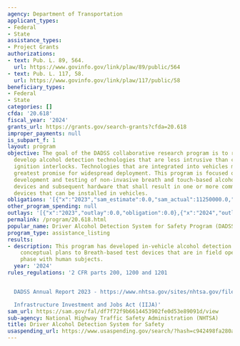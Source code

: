 ```yaml
---
agency: Department of Transportation
applicant_types:
- Federal
- State
assistance_types:
- Project Grants
authorizations:
- text: Pub. L. 89, 564.
  url: https://www.govinfo.gov/link/plaw/89/public/564
- text: Pub. L. 117, 58.
  url: https://www.govinfo.gov/link/plaw/117/public/58
beneficiary_types:
- Federal
- State
categories: []
cfda: '20.618'
fiscal_year: '2024'
grants_url: https://grants.gov/search-grants?cfda=20.618
improper_payments: null
is_subpart_f: 1
layout: program
objective: The goal of the DADSS collaborative research program is to research and
  develop alcohol detection technologies that are less intrusive than currently available
  ignition interlocks. Technologies that are integrated into vehicles may hold the
  greatest promise for widespread deployment. This program is focused on the research,
  development and testing of non-invasive breath and touch-based alcohol detection
  devices and subsequent hardware that shall result in one or more commercially viable
  devices that can be installed in vehicles.
obligations: '[{"x":"2023","sam_estimate":0.0,"sam_actual":11250000.0,"usa_spending_actual":0.0},{"x":"2024","sam_estimate":0.0,"sam_actual":11249999.0,"usa_spending_actual":0.0},{"x":"2025","sam_estimate":0.0,"sam_actual":11250000.0,"usa_spending_actual":0.0}]'
other_program_spending: null
outlays: '[{"x":"2023","outlay":0.0,"obligation":0.0},{"x":"2024","outlay":0.0,"obligation":0.0},{"x":"2025","outlay":0.0,"obligation":0.0}]'
permalink: /program/20.618.html
popular_name: Driver Alcohol Detection System for Safety Program (DADSS)
program_type: assistance_listing
results:
- description: This program has developed in-vehicle alcohol detection devices from
    conceptual plans to Breath-based test devices that are in field operational testing
    phase with human subjects.
  year: '2024'
rules_regulations: '2 CFR parts 200, 1200 and 1201


  DADSS Annual Report 2023 - https://www.nhtsa.gov/sites/nhtsa.gov/files/2023-06/Report-to-Congress-DADSS-2021-Report.pdf

  Infrastructure Investment and Jobs Act (IIJA)'
sam_url: https://sam.gov/fal/df7f72f9b6614453902fe0d53e89091d/view
sub-agency: National Highway Traffic Safety Administration (NHTSA)
title: Driver Alcohol Detection System for Safety
usaspending_url: https://www.usaspending.gov/search/?hash=c942498fa280a9d17143c6a1d620b1ba
---
```


